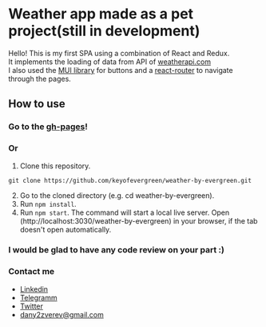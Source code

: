 # Weather app made as a pet project(still in development)

Hello! This is my first SPA using a combination of React and Redux.\
It implements the loading of data from API of [weatherapi.com](https://www.weatherapi.com/)\
I also used the [MUI library](https://mui.com/) for buttons and a [react-router](https://reactrouter.com/) to navigate through the pages.


## How to use
### Go to the [gh-pages](https://keyofevergreen.github.io/weather-by-evergreen/)!
### Or

1. Clone this repository.
```
git clone https://github.com/keyofevergreen/weather-by-evergreen.git
```
2. Go to the cloned directory (e.g. cd weather-by-evergreen).
3. Run `npm install`.
4. Run `npm start`. The command will start a local live server. Open (http://localhost:3030/weather-by-evergreen) in your browser, if the tab doesn't open automatically.

### I would be glad to have any code review on your part :)

### Contact me
- [Linkedin](https://www.linkedin.cn/in/dan-zverev-33841b215)
- [Telegramm](https://t.me/keyofevergreen)
- [Twitter](https://twitter.com/keyofevergreen)
- dany2zverev@gmail.com

